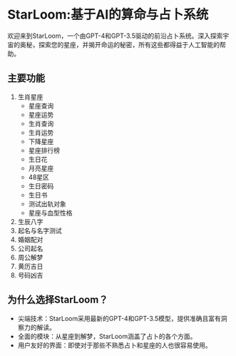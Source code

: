 # StarLoom:基于AI的算命与占卜系统
欢迎来到StarLoom，一个由GPT-4和GPT-3.5驱动的前沿占卜系统。深入探索宇宙的奥秘，探索您的星座，并揭开命运的秘密，所有这些都得益于人工智能的帮助。

## 主要功能

1. 生肖星座
    - 星座查询
    - 星座运势
    - 生肖查询
    - 生肖运势
    - 下降星座
    - 星座排行榜
    - 生日花
    - 月亮星座
    - 48星区
    - 生日密码
    - 生日书
    - 测试出轨对象
    - 星座与血型性格
2. 生辰八字
3. 起名与名字测试
4. 婚姻配对
5. 公司起名
6. 周公解梦
7. 黄历吉日
8. 号码凶吉

## 为什么选择StarLoom？
- 尖端技术：StarLoom采用最新的GPT-4和GPT-3.5模型，提供准确且富有洞察力的解读。
- 全面的模块：从星座到解梦，StarLoom涵盖了占卜的各个方面。
- 用户友好的界面：即使对于那些不熟悉占卜和星座的人也很容易使用。

